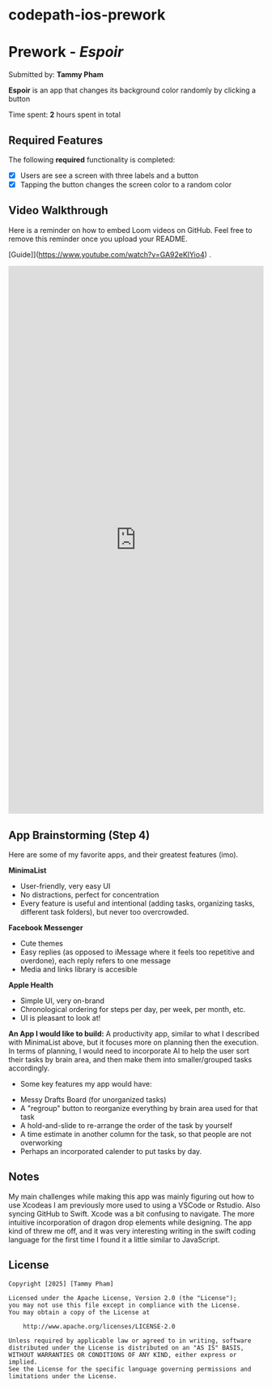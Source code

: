 # codepath-ios-prework

# Prework - *Espoir*

Submitted by: **Tammy Pham**

**Espoir** is an app that changes its background color randomly by clicking a button

Time spent: **2** hours spent in total

## Required Features

The following **required** functionality is completed:

- [x] Users are see a screen with three labels and a button
- [x] Tapping the button changes the screen color to a random color
 
## Video Walkthrough

Here is a reminder on how to embed Loom videos on GitHub. Feel free to remove this reminder once you upload your README. 

[Guide]](https://www.youtube.com/watch?v=GA92eKlYio4) .

<div style="position: relative; padding-bottom: 214.3426294820717%; height: 0;"><iframe src="https://www.loom.com/embed/1bf84977a93c42548bc0b49521db4771?sid=5281dec8-4d85-478e-9a12-8ff07313c26c" frameborder="0" webkitallowfullscreen mozallowfullscreen allowfullscreen style="position: absolute; top: 0; left: 0; width: 100%; height: 100%;"></iframe></div>

## App Brainstorming (Step 4)

Here are some of my favorite apps, and their greatest features (imo).

**MinimaList**
- User-friendly, very easy UI
- No distractions, perfect for concentration
- Every feature is useful and intentional (adding tasks, organizing tasks, different task folders), but never too overcrowded.

**Facebook Messenger**
- Cute themes
- Easy replies (as opposed to iMessage where it feels too repetitive and overdone), each reply refers to one message
- Media and links library is accesible

**Apple Health**
- Simple UI, very on-brand
- Chronological ordering for steps per day, per week, per month, etc.
- UI is pleasant to look at!

**An App I would like to build:**
A productivity app, similar to what I described with MinimaList above, but it focuses more on planning then the execution. 
In terms of planning, I would need to incorporate AI to help the user sort their tasks by brain area, and then make them into smaller/grouped tasks accordingly.
* Some key features my app would have:
- Messy Drafts Board (for unorganized tasks)
- A "regroup" button to reorganize everything by brain area used for that task
- A hold-and-slide to re-arrange the order of the task by yourself
- A time estimate in another column for the task, so that people are not overworking
- Perhaps an incorporated calender to put tasks by day.


## Notes

My main challenges while making this app was mainly figuring out how to use Xcodeas I am previously more used to using a VSCode or Rstudio. Also syncing GitHub to Swift. Xcode was a bit confusing to navigate. The more intuitive incorporation of dragon drop elements while designing. The app kind of threw me off, and it was very interesting writing in the swift coding language for the first time I found it a little similar to JavaScript.

## License

    Copyright [2025] [Tammy Pham]

    Licensed under the Apache License, Version 2.0 (the "License");
    you may not use this file except in compliance with the License.
    You may obtain a copy of the License at

        http://www.apache.org/licenses/LICENSE-2.0

    Unless required by applicable law or agreed to in writing, software
    distributed under the License is distributed on an "AS IS" BASIS,
    WITHOUT WARRANTIES OR CONDITIONS OF ANY KIND, either express or implied.
    See the License for the specific language governing permissions and
    limitations under the License.
